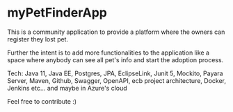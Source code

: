 # myPetFinderApp

This is a community application to provide a platform where the owners can register they lost pet.

Further the intent is to add more functionalities to the application like a space where anybody can see all pet's info and start the adoption process.

Tech: Java 11, Java EE, Postgres, JPA, EclipseLink, Junit 5, Mockito, Payara Server, Maven, Github, Swagger, OpenAPI, ecb project architecture, Docker, Jenkins etc... and maybe in Azure's cloud

Feel free to contribute :)
